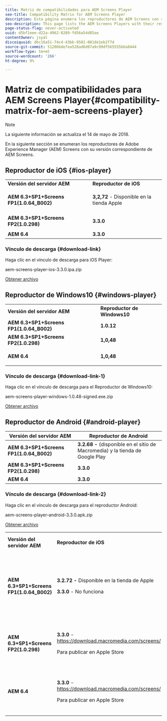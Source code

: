 ```yaml
---
title: Matriz de compatibilidades para AEM Screens Player
seo-title: Compatibility Matrix for AEM Screens Player
description: Esta página enumera los reproductores de AEM Screens con su versión correspondiente de AEM Screens.
seo-description: This page lists the AEM Screens Players with their respective AEM Screens version.
page-status-flag: never-activated
uuid: d5bf1eee-d22a-4962-8289-fd56a54d85ae
contentOwner: jsyal
discoiquuid: dbc16a51-74c4-43bb-9501-081de1eb2f7d
source-git-commit: 5120bbdefea528ad6d07a9c99df565555b6a8444
workflow-type: tm+mt
source-wordcount: '266'
ht-degree: 9%

---
```



# Matriz de compatibilidades para AEM Screens Player{#compatibility-matrix-for-aem-screens-player}

>[!NOTE]
>
>La siguiente información se actualiza el 14 de mayo de 2018.

En la siguiente sección se enumeran los reproductores de Adobe Experience Manager (AEM) Screens con su versión correspondiente de AEM Screens.

## Reproductor de iOS {#ios-player}

<table> 
 <tbody>
  <tr>
   <td><strong>Versión del servidor AEM</strong></td> 
   <td><strong>Reproductor de iOS</strong></td> 
  </tr>
  <tr>
   <td><strong>AEM 6.3+SP1+Screens FP1(1.0.64_B002)</strong></td> 
   <td><p><strong>3,2,72</strong> - Disponible en la tienda Apple</p> <p> </p> </td> 
  </tr>
  <tr>
   <td><strong><strong>AEM 6.3+SP1+Screens FP2(1.0.298)</strong></strong></td> 
   <td><p><strong>3.3.0</strong> </p> <p> </p> </td> 
  </tr>
  <tr>
   <td><strong>AEM 6.4</strong></td> 
   <td><strong>3.3.0</strong> </td> 
  </tr>
 </tbody>
</table>

### Vínculo de descarga {#download-link}

Haga clic en el vínculo de descarga para iOS Player:

aem-screens-player-ios-3.3.0.ipa.zip

[Obtener archivo](assets/aem-screens-player-ios-330ipa.zip)

## Reproductor de Windows10 {#windows-player}

<table> 
 <tbody>
  <tr>
   <td><strong>Versión del servidor AEM</strong></td> 
   <td><strong>Reproductor de Windows10</strong></td> 
  </tr>
  <tr>
   <td><strong>AEM 6.3+SP1+Screens FP1(1.0.64_B002)</strong></td> 
   <td><strong>1.0.12</strong><br /> </td> 
  </tr>
  <tr>
   <td><strong><strong>AEM 6.3+SP1+Screens FP2(1.0.298)</strong></strong></td> 
   <td><strong>1,0,48 </strong></td> 
  </tr>
  <tr>
   <td><strong>AEM 6.4</strong></td> 
   <td><p><strong>1,0,48 </strong></p> </td> 
  </tr>
 </tbody>
</table>

### Vínculo de descarga {#download-link-1}

Haga clic en el vínculo de descarga para el Reproductor de Windows10:

aem-screens-player-windows-1.0.48-signed.exe.zip

[Obtener archivo](assets/aem-screens-player-windows-1048-signedexe.zip)

## Reproductor de Android {#android-player}

| **Versión del servidor AEM** | **Reproductor de Android** |
|---|---|
| **AEM 6.3+SP1+Screens FP1(1.0.64_B002)** | **3.2.68 -** (disponible en el sitio de Macromedia) y la tienda de Google Play |
| **AEM 6.3+SP1+Screens FP2(1.0.298)** | **3.3.0** |
| **AEM 6.4** | **3.3.0** |

### Vínculo de descarga {#download-link-2}

Haga clic en el vínculo de descarga para el reproductor Android:

aem-screens-player-android-3.3.0.apk.zip

[Obtener archivo](assets/aem-screens-player-android-330apk.zip)

<table> 
 <tbody>
  <tr>
   <td><strong>Versión del servidor AEM</strong></td> 
   <td><strong>Reproductor de iOS</strong></td> 
   <td><strong>Reproductor de Windows10</strong></td> 
   <td><strong>Reproductor de Chrome OS</strong><br /> </td> 
   <td><strong>Reproductor de Android</strong></td> 
  </tr>
  <tr>
   <td><strong>AEM 6.3+SP1+Screens FP1(1.0.64_B002)</strong></td> 
   <td><p><strong>3.2.72 - </strong>Disponible en la tienda de Apple</p> <p><strong>3.3.0</strong> - No funciona</p> <p> </p> </td> 
   <td><strong>1.0.12</strong> - (disponible en Macromedia)</td> 
   <td><p><strong>1.0.30 -</strong> Disponible en Chrome Store.</p> <p>No compatible con Feature Pack 1</p> </td> 
   <td><strong>3.2.68 -</strong> (disponible en el sitio de Macromedia) y la tienda de Google Play</td> 
  </tr>
  <tr>
   <td><strong><strong>AEM 6.3+SP1+Screens FP2(1.0.298)</strong></strong></td> 
   <td><p><strong>3.3.0</strong> - <a href="https://download.macromedia.com/screens/">https://download.macromedia.com/screens/</a></p> <p>Para publicar en Apple Store</p> <p> </p> </td> 
   <td><strong>1.0.48 -</strong> <a href="https://download.macromedia.com/screens/">https://download.macromedia.com/screens/</a></td> 
   <td><p><strong>1.0.42 - </strong></p> <p>Para publicar en Chrome Store</p> </td> 
   <td><strong>3.3.0 - </strong><a href="https://download.macromedia.com/screens/">https://download.macromedia.com/screens/</a></td> 
  </tr>
  <tr>
   <td><strong>AEM 6.4</strong></td> 
   <td><p><strong>3.3.0</strong> - <a href="https://download.macromedia.com/screens/">https://download.macromedia.com/screens/</a></p> <p>Para publicar en Apple Store</p> </td> 
   <td><p><strong>1.0.48 -</strong><br /> </p> <p><a href="https://download.macromedia.com/screens/">https://download.macromedia.com/screens/</a></p> </td> 
   <td><p><strong>1.0.42 - </strong></p> <p>Para publicar en Chrome Store</p> </td> 
   <td><strong>3.3.0 - </strong><a href="https://download.macromedia.com/screens/">https://download.macromedia.com/screens/</a></td> 
  </tr>
 </tbody>
</table>

